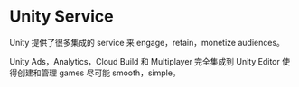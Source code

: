# Unity Service

Unity 提供了很多集成的 service 来 engage，retain，monetize audiences。

Unity Ads，Analytics，Cloud Build 和 Multiplayer 完全集成到 Unity Editor 使得创建和管理 games 尽可能 smooth，simple。

